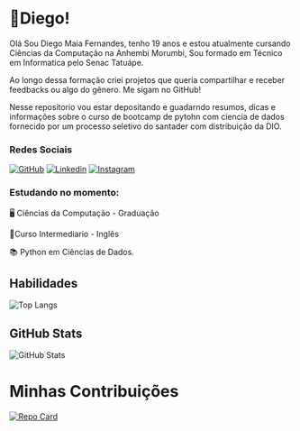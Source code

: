 #  🎯Diego!

Olá Sou Diego Maia Fernandes, tenho 19 anos e estou atualmente cursando Ciências da Computação na Anhembi Morumbi, Sou formado em Técnico em Informatica pelo Senac Tatuápe.

Ao longo dessa formação criei projetos que queria compartilhar e receber feedbacks ou algo do gênero. Me sigam no GitHub!


Nesse repositorio vou estar depositando e guadarndo resumos, dicas e informações sobre o curso de bootcamp de pytohn com ciencia de dados fornecido por um processo seletivo do santader com distribuição da DIO.

### Redes Sociais

[![GitHub]( 	https://img.shields.io/badge/GitHub-100000?style=for-the-badge&logo=github&logoColor=white)](https://github.com/diegomaia04)
[![Linkedin]( 	https://img.shields.io/badge/LinkedIn-0077B5?style=for-the-badge&logo=linkedin&logoColor=white)](https://www.linkedin.com/in/diego-maia-394242277/)
[![Instagram]( https://img.shields.io/badge/Instagram-E4405F?style=for-the-badge&logo=instagram&logoColor=white)](https://www.instagram.com/diegomaia_sp)

### Estudando no momento:

🖥️ Ciências da Computação - Graduação

🗽Curso Intermediario - Inglês

📚 Python em Ciências de Dados.



## Habilidades

![Top Langs](https://github-readme-stats-git-masterrstaa-rickstaa.vercel.app/api/top-langs/?username=diegomaia04&bg_color=000&border_color=30A3DC&title_color=E94D5F&text_color=FFF)

## GitHub Stats

![GitHub Stats](https://github-readme-stats.vercel.app/api?username=diegomaia04&theme=transparent&bg_color=000&border_color=30A3DC&show_icons=true&icon_color=30A3DC&title_color=E94D5F&text_color=FFF)

# Minhas Contribuições

[![Repo Card](https://github-readme-stats.vercel.app/api/pin/?username=diegomaia04&repo=dio-lab-open-source&bg_color=000&border_color=30A3DC&show_icons=true&icon_color=30A3DC&title_color=E94D5F&text_color=FFF)](https://github.com/diegomaia04/dio-lab-open-source)
